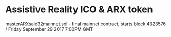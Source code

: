 # Assistive Reality ICO & ARX token
masterARXsale32mainnet.sol - final mainnet contract, starts block 4323576 / Friday September 29 2017 7:00PM GMT
